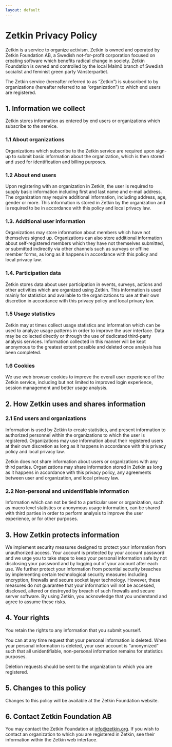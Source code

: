 ```yaml
---
layout: default
---
```


# Zetkin Privacy Policy
Zetkin is a service to organize activism. Zetkin is owned and operated by Zetkin Foundation AB, a Swedish not-for-profit corporation focused on creating software which benefits radical change in society. Zetkin Foundation is owned and controlled by the local Malmö branch of Swedish socialist and feminist green party Vänsterpartiet.

The Zetkin service (hereafter referred to as “Zetkin”) is subscribed to by organizations (hereafter referred to as “organization”) to which end users are registered.

## 1. Information we collect
Zetkin stores information as entered by end users or organizations which subscribe to the service.

### 1.1 About organizations
Organizations which subscribe to the Zetkin service are required upon sign-up to submit basic information about the organization, which is then stored and used for identification and billing purposes.

### 1.2 About end users
Upon registering with an organization in Zetkin, the user is required to supply basic information including first and last name and e-mail address. The organization may require additional information, including address, age, gender or more. This information is stored in Zetkin by the organization and is required to be in accordance with this policy and local privacy law.

### 1.3. Additional user information
Organizations may store information about members which have not themselves signed up. Organizations can also store additional information about self-registered members which they have not themselves submitted, or submitted indirectly via other channels such as surveys or offline member forms, as long as it happens in accordance with this policy and local privacy law.

### 1.4. Participation data
Zetkin stores data about user participation in events, surveys, actions and other activities which are organized using Zetkin. This information is used mainly for statistics and available to the organizations to use at their own discretion in accordance with this privacy policy and local privacy law.

### 1.5 Usage statistics
Zetkin may at times collect usage statistics and information which can be used to analyze usage patterns in order to improve the user interface. Data may be collected directly or through the use of dedicated third-party analysis services. Information collected in this manner will be kept anonymous to the greatest extent possible and deleted once analysis has been completed.

### 1.6 Cookies
We use web browser cookies to improve the overall user experience of the Zetkin service, including but not limited to improved login experience, session management and better usage analysis.

## 2. How Zetkin uses and shares information

### 2.1 End users and organizations
Information is used by Zetkin to create statistics, and present information to authorized personnel within the organizations to which the user is registered. Organizations may use information about their registered users at their own discretion as long as it happens in accordance with this privacy policy and local privacy law.

Zetkin does not share information about users or organizations with any third parties. Organizations may share information stored in Zetkin as long as it happens in accordance with this privacy policy, any agreements between user and organization, and local privacy law.

### 2.2 Non-personal and unidentifiable information
Information which can not be tied to a particular user or organization, such as macro level statistics or anonymous usage information, can be shared with third parties in order to perform analysis to improve the user experience, or for other purposes.

## 3. How Zetkin protects information
We implement security measures designed to protect your information from unauthorized access.  Your account is protected by your    account password and we urge you to take steps to keep your personal information safe by not disclosing your password and by logging out of your account after each use.  We further protect your information from potential security breaches by implementing certain technological security measures including encryption, firewalls and secure socket layer technology. However, these measures do not guarantee that your information will not be accessed, disclosed, altered or destroyed by breach of such firewalls and secure server software. By using Zetkin, you acknowledge that you understand and agree to assume these risks.

## 4. Your rights
You retain the rights to any information that you submit yourself.

You can at any time request that your personal information is deleted. When your personal information is deleted, your user account is “anonymized” such that all unidentifiable, non-personal information remains for statistics purposes.

Deletion requests should be sent to the organization to which you are registered.

## 5. Changes to this policy
Changes to this policy will be available at the Zetkin Foundation website.

## 6. Contact Zetkin Foundation AB
You may contact the Zetkin Foundation at info@zetkin.org. If you wish to contact an organization to which you are registered in Zetkin, see their information within the Zetkin web interface.
